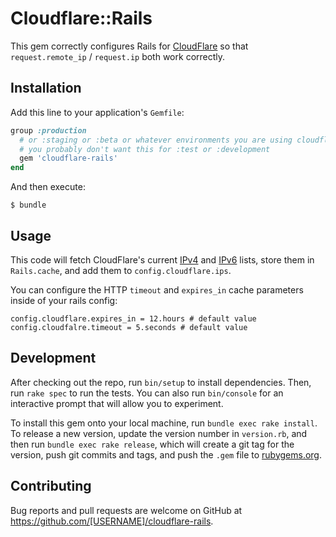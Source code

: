 # Cloudflare::Rails

This gem correctly configures Rails for [CloudFlare](https://www.cloudflare.com) so that `request.remote_ip` / `request.ip` both work correctly.

## Installation

Add this line to your application's `Gemfile`:

```ruby
group :production
  # or :staging or :beta or whatever environments you are using cloudflare in.
  # you probably don't want this for :test or :development
  gem 'cloudflare-rails'
end
```

And then execute:

    $ bundle

## Usage

This code will fetch CloudFlare's current [IPv4](https://www.cloudflare.com/ips-v4) and [IPv6](https://www.cloudflare.com/ips-v6) lists, store them in `Rails.cache`, and add them to `config.cloudflare.ips`.

You can configure the HTTP `timeout` and `expires_in` cache parameters inside of your rails config:
```
config.cloudflare.expires_in = 12.hours # default value
config.cloudfalre.timeout = 5.seconds # default value
```

## Development

After checking out the repo, run `bin/setup` to install dependencies. Then, run `rake spec` to run the tests. You can also run `bin/console` for an interactive prompt that will allow you to experiment.

To install this gem onto your local machine, run `bundle exec rake install`. To release a new version, update the version number in `version.rb`, and then run `bundle exec rake release`, which will create a git tag for the version, push git commits and tags, and push the `.gem` file to [rubygems.org](https://rubygems.org).

## Contributing

Bug reports and pull requests are welcome on GitHub at https://github.com/[USERNAME]/cloudflare-rails.
